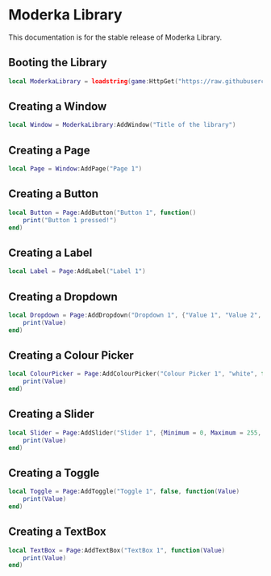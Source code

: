 # Moderka Library
This documentation is for the stable release of Moderka Library.

## Booting the Library
```lua
local ModerkaLibrary = loadstring(game:HttpGet("https://raw.githubusercontent.com/ttwizz/Roblox/master/ModerkaLibrary.lua", true))()
```


## Creating a Window
```lua
local Window = ModerkaLibrary:AddWindow("Title of the library")
```


## Creating a Page
```lua
local Page = Window:AddPage("Page 1")
```


## Creating a Button
```lua
local Button = Page:AddButton("Button 1", function()
	print("Button 1 pressed!")
end)
```


## Creating a Label
```lua
local Label = Page:AddLabel("Label 1")
```


## Creating a Dropdown
```lua
local Dropdown = Page:AddDropdown("Dropdown 1", {"Value 1", "Value 2", "Value 3"}, function(Value)
	print(Value)
end)
```


## Creating a Colour Picker
```lua
local ColourPicker = Page:AddColourPicker("Colour Picker 1", "white", function(Value)
	print(Value)
end)
```


## Creating a Slider
```lua
local Slider = Page:AddSlider("Slider 1", {Minimum = 0, Maximum = 255, Default = 50}, function(Value)
	print(Value)
end)
```


## Creating a Toggle
```lua
local Toggle = Page:AddToggle("Toggle 1", false, function(Value)
	print(Value)
end)
```


## Creating a TextBox
```lua
local TextBox = Page:AddTextBox("TextBox 1", function(Value)
	print(Value)
end)
```